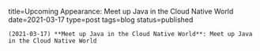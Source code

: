 
title=Upcoming Appearance: Meet up Java in the Cloud Native World
date=2021-03-17
type=post
tags=blog
status=published
~~~~~~
(2021-03-17) **Meet up Java in the Cloud Native World**: Meet up Java in the Cloud Native World 
            